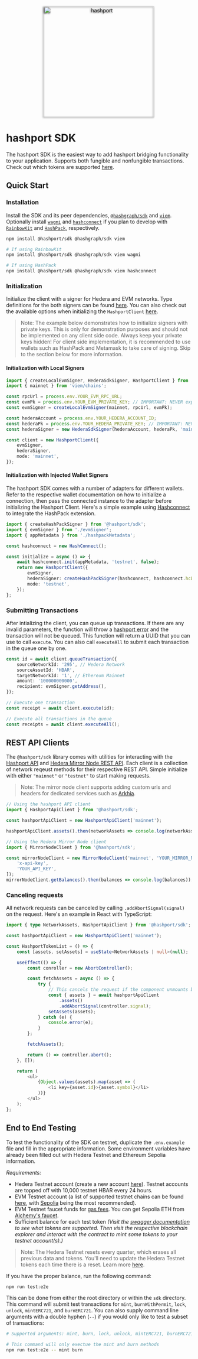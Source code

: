<style>
    .hashport {
        filter: drop-shadow(-2px 1px 2px rgba(0,0,0,0.75));
    }
</style>
<p align="center">
    <a href="https://www.hashport.network/"><img class="hashport" width="300px" src="https://hashport.network/wp-content/uploads/hashport-logo-dark.svg" alt="hashport"></a>
</p>

# hashport SDK

The hashport SDK is the easiest way to add hashport bridging functionality to your application. Supports both fungible and nonfungible transactions. Check out which tokens are supported [here](https://www.hashport.network/token-list/).

## Quick Start

### Installation
Install the SDK and its peer dependencies, [`@hashgraph/sdk`](https://www.npmjs.com/package/@hashgraph/sdk) and [`viem`](https://viem.sh/). Optionally install [`wagmi`](https://wagmi.sh/) and [`hashconnect`](https://www.npmjs.com/package/hashconnect) if you plan to develop with [`RainbowKit`](https://www.rainbowkit.com/docs/installation) and [`HashPack`](https://www.hashpack.app/), respectively.
```bash
npm install @hashport/sdk @hashgraph/sdk viem

# If using RainbowKit
npm install @hashport/sdk @hashgraph/sdk viem wagmi

# If using HashPack
npm install @hashport/sdk @hashgraph/sdk viem hashconnect

```

### Initialization

Initialize the client with a signer for Hedera and EVM networks. Type definitions for the both signers can be found [here](./lib/types/signers/). You can also check out the available options when initializing the `HashportClient` [here](./lib/types/index.ts).

> Note: The example below demonstrates how to initialize signers with private keys. This is only for demonstration purposes and should not be implemented on any client side code. Always keep your private keys hidden! For client side implementation, it is recommended to use wallets such as HashPack and Metamask to take care of signing. Skip to the section below for more information.

#### Initialization with Local Signers

```ts
import { createLocalEvmSigner, HederaSdkSigner, HashportClient } from '@hashport/sdk';
import { mainnet } from 'viem/chains';

const rpcUrl = process.env.YOUR_EVM_RPC_URL;
const evmPk = process.env.YOUR_EVM_PRIVATE_KEY; // IMPORTANT: NEVER expose your private key on the client side
const evmSigner = createLocalEvmSigner(mainnet, rpcUrl, evmPk);

const hederaAccount = process.env.YOUR_HEDERA_ACCOUNT_ID;
const hederaPk = process.env.YOUR_HEDERA_PRIVATE_KEY; // IMPORTANT: NEVER expose your private key on the client side
const hederaSigner = new HederaSdkSigner(hederaAccount, hederaPk, 'mainnet');

const client = new HashportClient({
    evmSigner,
    hederaSigner,
    mode: 'mainnet',
});
```

#### Initialization with Injected Wallet Signers

The hashport SDK comes with a number of adapters for different wallets. Refer to the respective wallet documentation on how to initialize a connection, then pass the connected instance to the adapter before initializing the Hashport Client. Here's a simple example using [Hashconnect](https://github.com/Hashpack/hashconnect) to integrate the HashPack extension.

```ts
import { createHashPackSigner } from '@hashport/sdk';
import { evmSigner } from './evmSigner';
import { appMetadata } from './hashpackMetadata';

const hashconnect = new HashConnect();

const initialize = async () => {
    await hashconnect.init(appMetadata, 'testnet', false);
    return new HashportClient({
        evmSigner,
        hederaSigner: createHashPackSigner(hashconnect, hashconnect.hcData.pairingData[0]),
        mode: 'testnet',
    });
};
```

### Submitting Transactions

After intializing the client, you can queue up transactions. If there are any invalid parameters, the function will throw a [hashport error](./lib/utils/error.ts) and the transaction will not be queued. This function will return a UUID that you can use to call `execute`. You can also call `executeAll` to submit each transaction in the queue one by one.

```ts
const id = await client.queueTransaction({
    sourceNetworkId: '295', // Hedera Network
    sourceAssetId: 'HBAR',
    targetNetworkId: '1', // Ethereum Mainnet
    amount: '100000000000',
    recipient: evmSigner.getAddress(),
});

// Execute one transaction
const receipt = await client.execute(id);

// Execute all transactions in the queue
const receipts = await client.executeAll();
```

## REST API Clients

The `@hashport/sdk` library comes with utilities for interacting with the [Hashport API](https://mainnet.api.hashport.network/swagger/index.html#/) and [Hedera Mirror Node REST API](https://docs.hedera.com/hedera/sdks-and-apis/rest-api). Each client is a collection of network reqeust methods for their respective REST API. Simple initialize with either `"mainnet"` or `"testnet"` to start making requests.

> Note: The mirror node client supports adding custom urls and headers for dedicated services such as [Arkhia](https://docs.arkhia.io/).

```ts
// Using the hashport API client
import { HashportApiClient } from '@hashport/sdk';

const hashportApiClient = new HashportApiClient('mainnet');

hashportApiClient.assets().then(networkAssets => console.log(networkAssets));

// Using the Hedera Mirror Node client
import { MirrorNodeClient } from '@hashport/sdk';

const mirrorNodeClient = new MirrorNodeClient('mainnet', 'YOUR_MIRROR_NODE_URL', [
    'x-api-key',
    'YOUR_API_KEY',
]);
mirrorNodeClient.getBalances().then(balances => console.log(balances));
```

### Canceling requests

All network requests can be canceled by calling `.addAbortSignal(signal)` on the request. Here's an example in React with TypeScript:

```ts
import { type NetworkAssets, HashportApiClient } from '@hashport/sdk';

const hashportApiClient = new HashportApiClient('mainnet');

const HashportTokenList = () => {
    const [assets, setAssets] = useState<NetworkAssets | null>(null);

    useEffect(() => {
        const conroller = new AbortController();

        const fetchAssets = async () => {
            try {
                // This cancels the request if the component unmounts before the request resolves.
                const { assets } = await hashportApiClient
                    .assets()
                    .addAbortSignal(controller.signal);
                setAssets(assets);
            } catch (e) {
                console.error(e);
            }
        };

        fetchAssets();

        return () => controller.abort();
    }, []);

    return (
        <ul>
            {Object.values(assets).map(asset => (
                <li key={asset.id}>{asset.symbol}</li>
            ))}
        </ul>
    );
};
```

## End to End Testing

To test the functionality of the SDK on testnet, duplicate the `.env.example` file and fill in the appropriate information. Some environment variables have already been filled out with Hedera Testnet and Ethereum Sepolia information.

_Requirements:_

-   Hedera Testnet account (create a new account [here](https://portal.hedera.com/register)). Testnet accounts are topped off with 10,000 testnet HBAR every 24 hours.
-   EVM Testnet account (a list of supported testnet chains can be found [here](https://testnet.api.hashport.network/swagger/index.html#/networks), with [Sepolia](https://sepolia.dev/) being the most recommended).
- EVM Testnet faucet funds for [gas fees](https://ethereum.org/en/developers/docs/gas/#what-is-gas). You can get Sepolia ETH from [Alchemy's faucet](https://sepoliafaucet.com/).
-   Sufficient balance for each test token _(Visit the [swagger documentation](https://testnet.api.hashport.network/swagger/index.html#/assets) to see what tokens are supported. Then visit the respective blockchain explorer and interact with the contract to mint some tokens to your testnet account(s).)_

> Note: The Hedera Testnet resets every quarter, which erases all previous data and tokens. You'll need to update the Hedera Testnet tokens each time there is a reset. Learn more [here](https://docs.hedera.com/hedera/networks/testnet#test-network-resets).

If you have the proper balance, run the following command:

```bash
npm run test:e2e
```

This can be done from either the root directory or within the `sdk` directory. This command will submit test transactions for `mint`, `burnWithPermit`, `lock`, `unlock`, `mintERC721`, and `burnERC721`. You can also supply command line arguments with a double hyphen (`--`) if you would only like to test a subset of transactions:

```bash
# Supported arguments: mint, burn, lock, unlock, mintERC721, burnERC721

# This command will only exectue the mint and burn methods
npm run test:e2e -- mint burn
```
